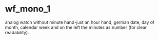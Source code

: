 wf_mono_1
=========

analog watch without minute hand-just an hour hand, german date, day of month, calendar week and on the left the minutes as number (for clear readability).
